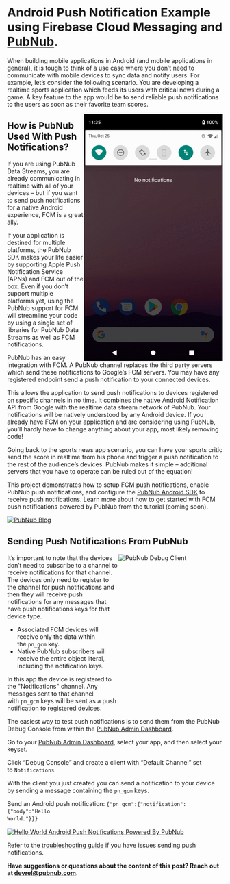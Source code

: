 # Android Push Notification Example using Firebase Cloud Messaging and [PubNub](https://www.pubnub.com/?devrel_gh=android-push-notifications).

When building mobile applications in Android (and mobile applications in general), it is tough to think of a use case where you don’t need to communicate with mobile devices to sync data and notify users. For example, let’s consider the following scenario. You are developing a realtime sports application which feeds its users with critical news during a game. A key feature to the app would be to send reliable push notifications to the users as soon as their favorite team scores.

<a href="https://www.pubnub.com/products/mobile-push-notifications/?devrel_gh=android-push-notifications" target="_blank" rel="noopener"><img align="right" src="/poweredbypubnub_325.gif" alt="Push Notification Powered By PubNub" width="325" height="577" /></a>

## How is PubNub Used With Push Notifications?
If you are using PubNub Data Streams, you are already communicating in realtime with all of your devices – but if you want to send push notifications for a native Android experience, FCM is a great ally.

If your application is destined for multiple platforms, the PubNub SDK makes your life easier by supporting Apple Push Notification Service (APNs) and FCM out of the box. Even if you don’t support multiple platforms yet, using the PubNub support for FCM will streamline your code by using a single set of libraries for PubNub Data Streams as well as FCM notifications.

PubNub has an easy integration with FCM. A PubNub channel replaces the third party servers which send these notifications to Google’s FCM servers. You may have any registered endpoint send a push notification to your connected devices.

This allows the application to send push notifications to devices registered on specific channels in no time. It combines the native Android Notification API from Google with the realtime data stream network of PubNub. Your notifications will be natively understood by any Android device. If you already have FCM on your application and are considering using PubNub, you’ll hardly have to change anything about your app, most likely removing code!

Going back to the sports news app scenario, you can have your sports critic send the score in realtime from his phone and trigger a push notification to the rest of the audience’s devices. PubNub makes it simple – additional servers that you have to operate can be ruled out of the equation!

This project demonstrates how to setup FCM push notifications, enable PubNub push notifications, and configure the [PubNub Android SDK](https://www.pubnub.com/docs/android-java/pubnub-java-sdk?devrel_gh=android-push-notifications) to receive push notifications. Learn more about how to get started with FCM push notifications powered by PubNub from the tutorial (coming soon).

<a href="https://www.pubnub.com/blog/?devrel_gh=android-push-notifications">
    <img alt="PubNub Blog" src="https://i.imgur.com/aJ927CO.png" width=260 height=98/>
</a>

## Sending Push Notifications From PubNub
<a href="https://www.pubnub.com/products/mobile-push-notifications/?devrel_gh=android-push-notifications" target="_blank" rel="noopener"><img align="right" src="https://www.pubnub.com/blog/wp-content/uploads/2018/10/debugclient.png" alt="PubNub Debug Client" width="244" height="350" /></a>

It’s important to note that the devices don’t need to subscribe to a channel to receive notifications for that channel. The devices only need to register to the channel for push notifications and then they will receive push notifications for any messages that have push notifications keys for that device type.

* Associated FCM devices will receive only the data within the <code>pn_gcm</code> key.
* Native PubNub subscribers will receive the entire object literal, including the notification keys.

In this app the device is registered to the "Notifications" channel. Any messages sent to that channel with <code>pn_gcm</code> keys will be sent as a push notification to registered devices.

The easiest way to test push notifications is to send them from the PubNub Debug Console from within the <a href="https://admin.pubnub.com/?devrel_gh=android-push-notifications" target="_blank" rel="noopener">PubNub Admin Dashboard</a>.

Go to your <a href="https://admin.pubnub.com/?devrel_gh=android-push-notifications" target="_blank" rel="noopener">PubNub Admin Dashboard</a>, select your app, and then select your keyset.

Click “Debug Console” and create a client with “Default Channel” set to <code>Notifications</code>.

With the client you just created you can send a notification to your device by sending a message containing the <code>pn_gcm</code> keys.

Send an Android push notification: <code>{"pn_gcm":{"notification":{"body":"Hello World."}}}</code><span class="aligncenter">
    
<a href="https://www.pubnub.com/products/mobile-push-notifications/?devrel_gh=android-push-notifications" target="_blank" rel="noopener"><img align="center" src="https://www.pubnub.com/wp-content/uploads/2018/10/helloworld_short.gif" alt="Hello World Android Push Notifications Powered By PubNub" /></a>

Refer to the <a href="https://support.pubnub.com/support/solutions/articles/14000043605-how-can-i-troubleshoot-my-push-notification-issues-?devrel_gh=android-push-notifications" target="_blank" rel="noopener">troubleshooting guide</a> if you have issues sending push notifications.

<strong>Have suggestions or questions about the content of this post? Reach out at <a href="mailto:devrel@pubnub.com" target="_blank" rel="noopener" data-rawhref="mailto:devrel@pubnub.com">devrel@pubnub.com</a>.</strong>

